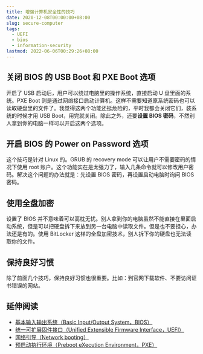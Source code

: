 ```yaml
---
title: 增强计算机安全性的技巧
date: 2020-12-08T00:00:00+08:00
slug: secure-computer
tags:
  - UEFI
  - bios
  - information-security
lastmod: 2022-06-06T00:29:26+08:00
---
```


## 关闭 BIOS 的 USB Boot 和 PXE Boot 选项

开启了 USB 启动后，用户可以绕过电脑里的操作系统，直接启动 U 盘里面的系统。PXE Boot 则是通过网络接口启动计算机。这样不需要知道原系统密码也可以读取硬盘里的文件了。我觉得这两个功能还挺危险的，平时我都会关闭它们，装系统的时候才用 USB Boot，用完就关闭。除此之外，还要**设置 BIOS 密码**，不然别人拿到你的电脑一样可以开启这两个选项。

## 开启 BIOS 的 Power on Password 选项

这个技巧是针对 Linux 的。GRUB 的 recovery mode 可以让用户不需要密码的情况下使用 root 账户。这个功能实在是太强力了，输入几条命令就可以修改用户密码。解决这个问题的办法就是：先设置 BIOS 密码，再设置启动电脑时询问 BIOS 密码。

## 使用全盘加密

设置了 BIOS 并不意味着可以高枕无忧。别人拿到你的电脑虽然不能直接在里面启动系统，但是可以把硬盘拆下来放到另一台电脑中读取文件。但是也不要担心，办法还是有的。使用 BitLocker 这样的全盘加密技术，别人拆下你的硬盘也无法读取你的文件。

## 保持良好习惯

除了前面几个技巧，保持良好习惯也很重要。比如：到官网下载软件、不要访问证书错误的网站。

## 延伸阅读

- [基本输入输出系统（Basic Input/Output System，BIOS）](https://zh.wikipedia.org/wiki/BIOS)
- [统一可扩展固件接口（Unified Extensible Firmware Interface，UEFI）](https://zh.wikipedia.org/zh-cn/%E7%B5%B1%E4%B8%80%E5%8F%AF%E5%BB%B6%E4%BC%B8%E9%9F%8C%E9%AB%94%E4%BB%8B%E9%9D%A2)
- [网络引导（Network booting）](https://zh.wikipedia.org/wiki/%E7%BD%91%E7%BB%9C%E5%BC%95%E5%AF%BC)
- [预启动执行环境（Preboot eXecution Environment，PXE）](https://zh.wikipedia.org/wiki/%E9%A2%84%E5%90%AF%E5%8A%A8%E6%89%A7%E8%A1%8C%E7%8E%AF%E5%A2%83)
